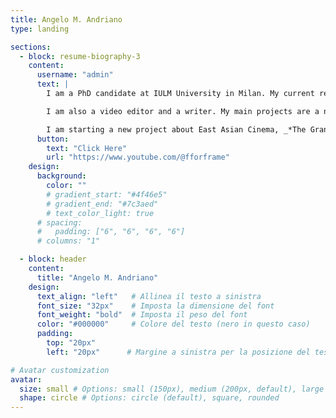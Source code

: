 ```yaml
---
title: Angelo M. Andriano
type: landing

sections:
  - block: resume-biography-3
    content:
      username: "admin"
      text: |
        I am a PhD candidate at IULM University in Milan. My current research focuses on the theme of irony in videogames and the way in which game designers can foster the illusion of decentralization for the players.

        I am also a video editor and a writer. My main projects are a newsletter about culture and media, _*Yorick*_, a YouTube channel about cinema form, _*F For Frame*_.

        I am starting a new project about East Asian Cinema, _*The Grandmasters*_, on YouTube.
      button:
        text: "Click Here"
        url: "https://www.youtube.com/@fforframe"
    design:
      background:
        color: ""
        # gradient_start: "#4f46e5"
        # gradient_end: "#7c3aed"
        # text_color_light: true
      # spacing:
      #   padding: ["6", "6", "6", "6"]
      # columns: "1"

  - block: header
    content:
      title: "Angelo M. Andriano"
    design:
      text_align: "left"   # Allinea il testo a sinistra
      font_size: "32px"    # Imposta la dimensione del font
      font_weight: "bold"  # Imposta il peso del font
      color: "#000000"     # Colore del testo (nero in questo caso)
      padding:
        top: "20px"
        left: "20px"      # Margine a sinistra per la posizione del testo

# Avatar customization
avatar:
  size: small # Options: small (150px), medium (200px, default), large (320px), xl (400px), xxl (500px)
  shape: circle # Options: circle (default), square, rounded
---
```

